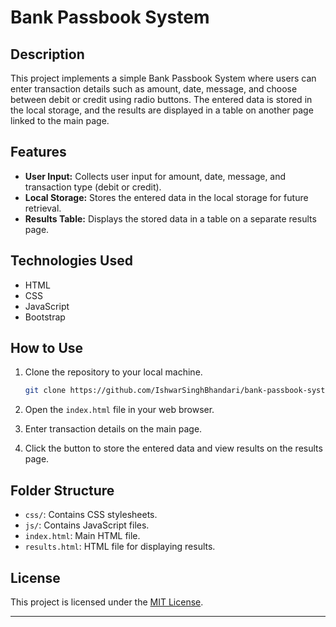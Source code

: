 

# Bank Passbook System

## Description

This project implements a simple Bank Passbook System where users can enter transaction details such as amount, date, message, and choose between debit or credit using radio buttons. The entered data is stored in the local storage, and the results are displayed in a table on another page linked to the main page.

## Features

- **User Input:** Collects user input for amount, date, message, and transaction type (debit or credit).
- **Local Storage:** Stores the entered data in the local storage for future retrieval.
- **Results Table:** Displays the stored data in a table on a separate results page.

## Technologies Used

- HTML
- CSS
- JavaScript
- Bootstrap

## How to Use

1. Clone the repository to your local machine.
   ```bash
   git clone https://github.com/IshwarSinghBhandari/bank-passbook-system.git
   ```

2. Open the `index.html` file in your web browser.

3. Enter transaction details on the main page.

4. Click the button to store the entered data and view results on the results page.

## Folder Structure

- `css/`: Contains CSS stylesheets.
- `js/`: Contains JavaScript files.
- `index.html`: Main HTML file.
- `results.html`: HTML file for displaying results.

## License

This project is licensed under the [MIT License](LICENSE).

---
